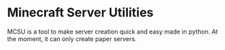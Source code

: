 # Minecraft Server Utilities
MCSU is a tool to make server creation quick and easy made in python. At the moment, it can only create paper servers.
